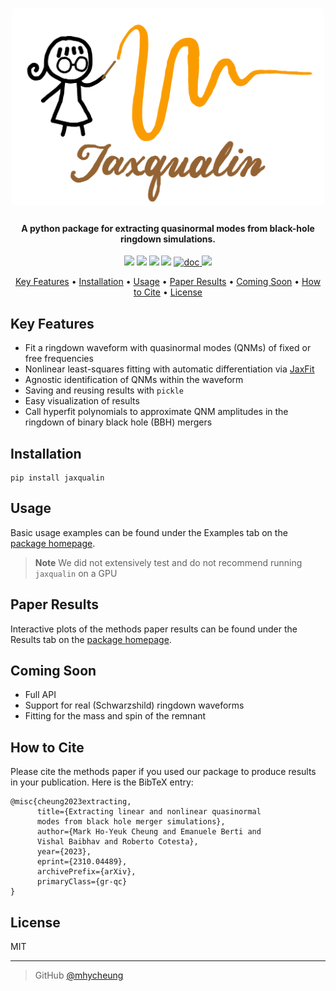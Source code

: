 <h1 align="center">
    <img src="docs/jaxqualin_logo.png" alt="jaxqualin" width="500">
</h1>

<h4 align="center"> A python package for extracting quasinormal modes from black-hole ringdown simulations.</h4>

<p align="center">
    <a href = "https://arxiv.org/abs/2310.04489"><img src="https://img.shields.io/badge/arXiv-2310.04489-b31b1b.svg"></a>
    <a href="https://badge.fury.io/py/jaxqualin"><img src="https://badge.fury.io/py/jaxqualin.svg"></a>
    <a href="https://github.com/mhycheung/jaxqualin/actions/workflows/pytest.yml"><img src="https://github.com/mhycheung/jaxqualin/actions/workflows/pytest.yml/badge.svg"></a>
    <a href="https://github.com/mhycheung/jaxqualin/blob/main/LICENSE"><img src="https://img.shields.io/badge/license-MIT-blue.svg"></a>
    <a href="https://mhycheung.github.io/jaxqualin/"><img src="https://badgen.net/badge/Read/the doc/blue" alt="doc"/>
    <a href="https://pypi.org/project/jaxqualin/"><img src="https://img.shields.io/pypi/pyversions/jaxqualin"></a>
</a>
</p>

<p align="center">
  <a href="#key-features">Key Features</a> •
  <a href="#installation">Installation</a> •
  <a href="#usage">Usage</a> •
  <a href="#paper-results">Paper Results</a> •
  <a href="#coming-soon">Coming Soon</a> •
  <a href="#how-to-cite">How to Cite</a> •
  <a href="#license">License</a> 
</p>

## Key Features

* Fit a ringdown waveform with quasinormal modes (QNMs) of fixed or free frequencies
* Nonlinear least-squares fitting with automatic differentiation via <a href="https://github.com/Dipolar-Quantum-Gases/jaxfit">JaxFit</a>
* Agnostic identification of QNMs within the waveform
* Saving and reusing results with `pickle`
* Easy visualization of results
* Call hyperfit polynomials to approximate QNM amplitudes in the ringdown of binary black hole (BBH) mergers

## Installation

```shell
pip install jaxqualin
```

## Usage

Basic usage examples can be found under the Examples tab on the <a href="https://mhycheung.github.io/jaxqualin/">package homepage</a>.

> **Note**
> We did not extensively test and do not recommend running `jaxqualin` on a GPU

## Paper Results

Interactive plots of the methods paper results can be found under the Results tab on the <a href="https://mhycheung.github.io/jaxqualin/">package homepage</a>.

## Coming Soon

* Full API
* Support for real (Schwarzshild) ringdown waveforms
* Fitting for the mass and spin of the remnant 

## How to Cite
Please cite the methods paper if you used our package to produce results in your publication.
Here is the BibTeX entry:
```
@misc{cheung2023extracting,
      title={Extracting linear and nonlinear quasinormal
      modes from black hole merger simulations}, 
      author={Mark Ho-Yeuk Cheung and Emanuele Berti and 
      Vishal Baibhav and Roberto Cotesta},
      year={2023},
      eprint={2310.04489},
      archivePrefix={arXiv},
      primaryClass={gr-qc}
}
```

## License

MIT

---

> GitHub [@mhycheung](https://github.com/mhycheung)